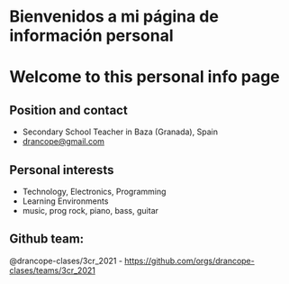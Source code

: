 # Bienvenidos a mi página de información personal 
# Welcome to this personal info page

## Position and contact

- Secondary School Teacher in Baza (Granada), Spain
- drancope@gmail.com

## Personal interests

- Technology, Electronics, Programming
- Learning Environments
- music, prog rock, piano, bass, guitar

## Github team:

@drancope-clases/3cr_2021 - https://github.com/orgs/drancope-clases/teams/3cr_2021
